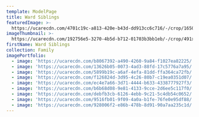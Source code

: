 ```yaml
---
template: ModelPage
title: Ward Siblings
featuredImage: >-
  https://ucarecdn.com/4701c19c-a813-420e-b43d-dd913cc6c716/-/crop/1650x817/0,0/-/preview/
imageThumbnail: >-
  https://ucarecdn.com/192756e5-3270-4b5d-b712-01703b3bb1eb/-/crop/491x492/111,0/-/preview/
firstName: Ward Siblings
collection: Family
imagePortfolio:
  - image: 'https://ucarecdn.com/b8067392-a490-4260-9a84-f1027ea82225/'
  - image: 'https://ucarecdn.com/13626b05-0073-4ad3-88fd-17c5776a7a95/'
  - image: 'https://ucarecdn.com/5899b19c-a6af-4efa-81dd-ffa364ca72fb/'
  - image: 'https://ucarecdn.com/f126824d-3d95-4c26-80b7-c19ea0351d07/'
  - image: 'https://ucarecdn.com/ec4e7a66-3d71-4444-b633-4338777927f3/'
  - image: 'https://ucarecdn.com/b6b68d08-9e81-4133-9cce-2d6ee5c117f0/'
  - image: 'https://ucarecdn.com/debfb3cb-6126-4ebb-9c21-5c4db54c0652/'
  - image: 'https://ucarecdn.com/9516fb01-9f09-4a0a-b1fe-76fe0e95df88/'
  - image: 'https://ucarecdn.com/928006f2-e86b-478b-8d91-90a7aa235c1d/'
---
```


